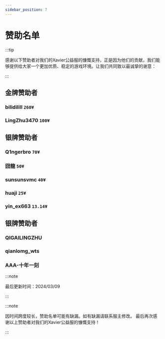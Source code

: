```yaml
---
sidebar_position: 7
---
```


# 赞助名单

:::tip

感谢以下赞助者对我们的Xavier公益服的慷慨支持，正是因为他们的贡献，我们能够提供给大家一个更加优质、稳定的游戏环境。让我们共同致以最诚挚的谢意：

:::

## 金牌赞助者

### **bilidilill** `260¥`
### **LingZhu3470** `100¥`

## 银牌赞助者
### Q1ngerbro `70¥`

### **囧龍** `50¥`

### **sunsunsvmc** `40¥`

### **huaji** `25¥`

### **yin_ex663** `13.14¥`

## 银牌赞助者

### **QIGAILINGZHU**

### **qianlomg_wts**

### **AAA-十年一刻**

:::note

最后更新时间：2024/03/09

:::

:::note

因时间跨度较长，赞助名单可能有缺漏。如有缺漏请联系服主修改。
最后再次感谢以上赞助者对我们的Xavier公益服的慷慨支持！

:::